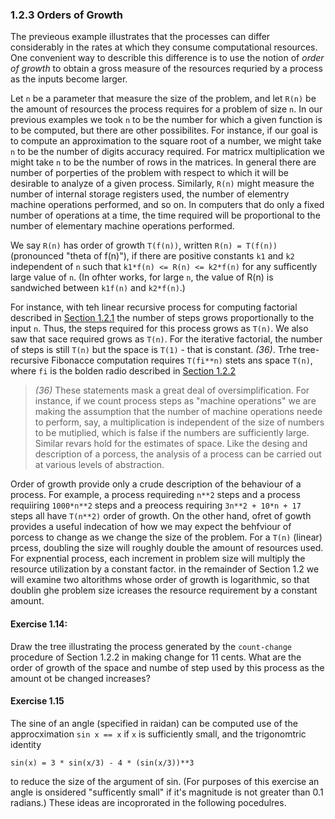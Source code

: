 ### 1.2.3 Orders of Growth

The previeous example illustrates that the processes can differ considerably in the rates at which they consume computational resources. One convenient way to describle this difference is to use the notion of *order of growth* to obtain a gross measure of the resources requried by a process as the inputs become larger.

Let `n` be a parameter that measure the size of the problem, and let `R(n)` be the amount of resources the process requires for a problem of size `n`.
In our previous examples we took `n` to be the number for which a given function is to be computed, but there are other possibilites.
For instance, if our goal is to compute an approximation to the square root of a number, we might take `n` to be the number of digits accuracy required.
For matricx multiplication we might take `n` to be the number of rows in the matrices.
In general there are number of porperties of the problem with respect to which it will be desirable to analyze of a given process.
Similarly, `R(n)` might measure the number of internal storage registers used, the number of elementry machine operations performed, and so on.
In computers that do only a fixed number of operations at a time, the time required will be proportional to the number of elementary machine operations performed.

We say `R(n)` has order of growth `T(f(n))`, written `R(n) = T(f(n))` (pronounced "theta of f(n)"), if there are positive constants `k1` and `k2` independent of `n` such that `k1*f(n) <= R(n) <= k2*f(n)` for any sufficently large value of `n`. (In ofhter works, for large `n`, the value of R(n) is sandwiched between `k1f(n)` and `k2*f(n)`.)

For instance, with teh linear recursive process for computing factorial described in [Section 1.2.1](1.2.1_linear_recursion_and_iteration.md) the number of steps grows proportionally to the input `n`. Thus, the steps required for this process grows as `T(n)`. We also saw that sace required grows as `T(n)`. For the iterative factorial, the number of steps is still `T(n)` but the space is `T(1)` - that is constant. *(36)*. Trhe tree-recursive Fibonacce computation requires `T(fi**n)` stets ans space `T(n)`, where `fi` is the bolden radio described in [Section 1.2.2](1.2.2_tree_recursion.md)

> *(36)* These statements mask a great deal of oversimplification. For instance, if we count process steps as "machine operations" we are making the assumption that the number of machine operations neede to perform, say, a multiplication is independent of the size of numbers to be mutiplied, which is false if the numbers are sufficiently large. Similar revars hold for the estimates of space. Like the desing and description of a porcess, the analysis of a process can be carried out at various levels of abstraction.


Order of growth provide only a crude description of the behaviour of a process. For example, a process requireding `n**2` steps and a process requiiring `1000*n**2` steps and a preocess requiring `3n**2 + 10*n + 17` steps all have `T(n**2)` order of growth. On the other hand, ofret of gowth provides a useful indecation of how we may expect the behfviour of porcess to change as we change the size of the problem. For a `T(n)` (linear) prcess, doubling the size will roughly double the amount of resources used. For expnential process, each increment in problem size will multiply the resource utilization by a constant factor. in the remainder of Section 1.2 we will examine two altorithms whose order of growth is logarithmic, so that doublin ghe problem size icreases the resource requirement by a constant amount.

#### Exercise 1.14: 

Draw the tree illustrating the process generated by the `count-change` procedure of Section 1.2.2 in making change for 11 cents. What are the order of growth of the space and numbe of step used by this process as the amount ot be changed increases?

#### Exercise 1.15

The sine of an angle (specified in raidan) can be computed use of the approcximation `sin x == x` if `x` is sufficiently small, and the trigonomtric identity

`sin(x) = 3 * sin(x/3) - 4 * (sin(x/3))**3`

to reduce the size of the argument of sin. (For purposes of this exercise an angle is onsidered "sufficently small" if it's magnitude is not greater than 0.1 radians.) These ideas are incoprorated in the following pocedulres.